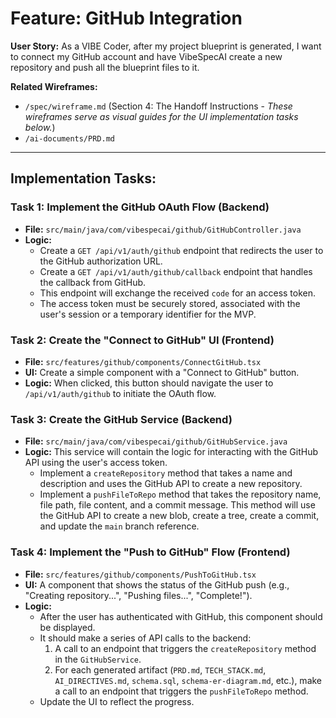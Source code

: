 # Feature: GitHub Integration

**User Story:** As a VIBE Coder, after my project blueprint is generated, I want to connect my GitHub account and have VibeSpecAI create a new repository and push all the blueprint files to it.

**Related Wireframes:**
*   `/spec/wireframe.md` (Section 4: The Handoff Instructions - *These wireframes serve as visual guides for the UI implementation tasks below.*)
*   `/ai-documents/PRD.md`

---

## Implementation Tasks:

### Task 1: Implement the GitHub OAuth Flow (Backend)

*   **File:** `src/main/java/com/vibespecai/github/GitHubController.java`
*   **Logic:**
    *   Create a `GET /api/v1/auth/github` endpoint that redirects the user to the GitHub authorization URL.
    *   Create a `GET /api/v1/auth/github/callback` endpoint that handles the callback from GitHub.
    *   This endpoint will exchange the received `code` for an access token.
    *   The access token must be securely stored, associated with the user's session or a temporary identifier for the MVP.

### Task 2: Create the "Connect to GitHub" UI (Frontend)

*   **File:** `src/features/github/components/ConnectGitHub.tsx`
*   **UI:** Create a simple component with a "Connect to GitHub" button.
*   **Logic:** When clicked, this button should navigate the user to `/api/v1/auth/github` to initiate the OAuth flow.

### Task 3: Create the GitHub Service (Backend)

*   **File:** `src/main/java/com/vibespecai/github/GitHubService.java`
*   **Logic:** This service will contain the logic for interacting with the GitHub API using the user's access token.
    *   Implement a `createRepository` method that takes a name and description and uses the GitHub API to create a new repository.
    *   Implement a `pushFileToRepo` method that takes the repository name, file path, file content, and a commit message. This method will use the GitHub API to create a new blob, create a tree, create a commit, and update the `main` branch reference.

### Task 4: Implement the "Push to GitHub" Flow (Frontend)

*   **File:** `src/features/github/components/PushToGitHub.tsx`
*   **UI:** A component that shows the status of the GitHub push (e.g., "Creating repository...", "Pushing files...", "Complete!").
*   **Logic:**
    *   After the user has authenticated with GitHub, this component should be displayed.
    *   It should make a series of API calls to the backend:
        1.  A call to an endpoint that triggers the `createRepository` method in the `GitHubService`.
        2.  For each generated artifact (`PRD.md`, `TECH_STACK.md`, `AI_DIRECTIVES.md`, `schema.sql`, `schema-er-diagram.md`, etc.), make a call to an endpoint that triggers the `pushFileToRepo` method.
    *   Update the UI to reflect the progress.

